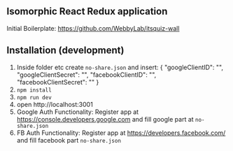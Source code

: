 
Isomorphic React Redux application
------------------------------------
Initial Boilerplate: https://github.com/WebbyLab/itsquiz-wall

## Installation (development)

1. Inside folder etc create ``no-share.json`` and insert:
 {
  "googleClientID": "",
  "googleClientSecret": "",
  "facebookClientID": "",
  "facebookClientSecret": ""
}
2. ```npm install``` 
3. ```npm run dev``` 
4. open http://localhost:3001
5. Google Auth Functionality: Register app at https://console.developers.google.com and fill google part at ``no-share.json``
6. FB Auth Functionality: Register app at https://developers.facebook.com/ and fill facebook part ``no-share.json``
